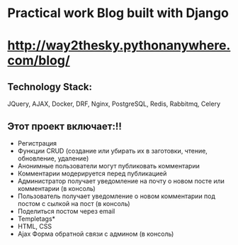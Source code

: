 # Practical work Blog built with Django
# http://way2thesky.pythonanywhere.com/blog/

## Technology Stack:
JQuery, AJAX, Docker, DRF, Nginx, PostgreSQL, Redis, Rabbitmq, Celery

## Этот проект включает:!!

* Регистрация
* Функции CRUD (создание или убирать их в заготовки, чтение, обновление, удаление)
* Анонимные пользователи могут публиковать комментарии
* Комментарии модерируется перед публикацией
* Администратор получает уведомление на почту о новом посте или комментарии (в консоль)
* Пользователь получает уведомление о новом комментарии под постом с сылкой на пост (в консоль)
* Поделиться постом через email
* Templetags*
* HTML, CSS
* Ajax Форма обратной связи с админом  (в консоль)









